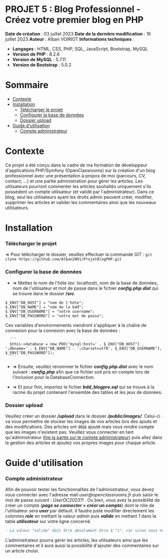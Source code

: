 # PROJET 5 : Blog Professionnel - Créez votre premier blog en PHP

**Date de création** : 03 juillet 2023
**Date de la dernière modification** : 16 juillet 2023
**Auteur** : Alban VOIRIOT
**Informations techniques** :

- **Langages** : HTML, CSS, PHP, SQL, JavaScript, Bootstrap, MySQL
- **Version de PHP** : 8.2.6
- **Version de MySQL** : 5.7.11
- **Version de Bootstrap** : 5.0.2

# Sommaire

- [Contexte](#contexte)
- [Installation](#installation)
  - [Télécharger le projet](#télécharger-le-projet)
  - [Configurer la base de données](#configurer-la-base-de-données)
  - [Dossier upload](#dossier-upload)
- [Guide d'utilisation](#guide-dutilisation)
  - [Compte administrateur](#compte-administrateur)

# Contexte

Ce projet a été conçu dans le cadre de ma formation de développeur d'applications PHP/Symfony (OpenClassrooms) sur la création d'un blog professionnel avec une présentation à propos de moi (parcours, CV, contact, ...) et une partie administration pour gérer les articles. Les utilisateurs pourront commenter les articles souhaités uniquement s'ils possèdent un compte utilisateur (et validé par l'administrateur). Dans ce blog, seul les utilisateurs ayant les droits admin peuvent créer, modifier, supprimer les articles et valider les commentaires ainsi que les nouveaux utilisateurs.

# Installation

### Télécharger le projet

=> Pour télécharger le dossier, veuillez effectuer la commande GIT : `git clone https://github.com/Alban2001/ProjetBlogPHP.git`

### Configurer la base de données

- => Mettez le nom de l'hôte (ex: localhost), nom de la base de données, nom de l'utilisateur et mot de passe dans le fichier **_config.php.dist_** qui se trouve dans le dossier **/src**.

```
$_ENV["DB_HOST"] = "nom de l'hôte";
$_ENV["DB_NAME"] = "nom de la bdd";
$_ENV["DB_USERNAME"] = "votre username";
$_ENV["DB_PASSWORD"] = "votre mot de passe";
```

Ces variables d'environnements viendront s'appliquer à la chaîne de connexion pour la connexion avec la base de données :

      ```
      $this->database = new PDO('mysql:host=' . $_ENV["DB_HOST"] . ';dbname=' . $_ENV["DB_NAME"] . ';charset=utf8', $_ENV["DB_USERNAME"], $_ENV["DB_PASSWORD"]);
      ```

- => Ensuite, veuillez renommer le fichier **_config.php.dist_** avec le nom suivant : **_config.php_** afin que ce fichier soit pris en compte lors de l'inclusion pour la DatabaseConnection.

- => Et pour finir, importez le fichier **_bdd_blogpro.sql_** qui se trouve à la racine du projet contenant l'ensemble des tables et les jeux de données.

### Dossier upload

Veuillez créer un dossier **_/upload_** dans le dossier **_/public/images/_**. Celui-ci va vous permettre de stocker les images de vos articles lors des ajouts et des modifications. Des articles ont déjà ajouté mais vous rendre compte que les images n'existent pas. Veuillez vous connecter en tant qu'administrateur [(lire la partie sur le compte administrateur)](#compte-administrateur) puis allez dans la gestion des articles et ajoutez vos propres images pour chaque article.

# Guide d'utilisation

### Compte administrateur

Afin de pouvoir tester les fonctionnalités de l'administrateur, vous devez vous connecter avec l'adresse mail _user@openclassrooms.fr_ puis saisir le mot de passe suivant : _UserOC2023?!_ . Ou bien, vous avez la possibilité de créer un compte (**_page se connecter > créer un compte_**) dont le rôle de l'utilisateur sera **_user_** par défault. Il faudra juste modifier directement les colonnes **_role_** en mettant la valeur _admin_ puis **_valide_** en mettant _1_ dans la table **_utilisateur_** sur votre ligne concerné.

```diff
- La valeur "valide" doit être absolument être à "1", car sinon vous ne pourrez pas vous connecter à votre compte, même si l'adresse mail et le mot de passe sont corrects !
```

L'administrateur pourra gérer les articles, les utilisateurs ainsi que les commentaires et il aura aussi la possibilité d'ajouter des commentaires sur un article choisi.

